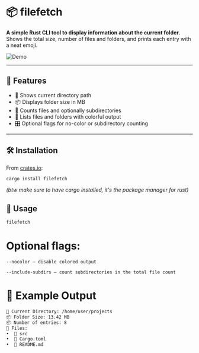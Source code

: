 # 📦 filefetch

**A simple Rust CLI tool to display information about the current folder.**  
Shows the total size, number of files and folders, and prints each entry with a neat emoji.

![Demo](https://raw.githubusercontent.com/yourusername/filefetch/main/assets/demo.gif) <!-- optional -->

---

## 🚀 Features

- 📁 Shows current directory path
- 📦 Displays folder size in MB
- 🔢 Counts files and optionally subdirectories
- 📄 Lists files and folders with colorful output
- 🎛️ Optional flags for no-color or subdirectory counting

---

## 🛠️ Installation

From [crates.io](https://crates.io/crates/filefetch):

```bash
cargo install filefetch
```

*(btw make sure to have cargo installed, it's the package manager for rust)*


## 🧪 Usage
```bash
filefetch
```

# Optional flags:

    --nocolor – disable colored output

    --include-subdirs – count subdirectories in the total file count


# 📂 Example Output


```bash
📁 Current Directory: /home/user/projects
📦 Folder Size: 13.42 MB
📦 Number of entries: 8
📄 Files:
•  📁 src
•  📄 Cargo.toml
•  📄 README.md

```
